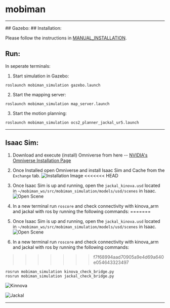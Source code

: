 # mobiman
<hr>
## Gazebo:
## Installation: 

Please follow the instructions in [MANUAL_INSTALLATION](https://github.com/RIVeR-Lab/mobiman/blob/main/MANUAL_INSTALLATION).

## Run:

In seperate terminals:

1. Start simulation in Gazebo:
```
roslaunch mobiman_simulation gazebo.launch
```

2. Start the mapping server:
```
roslaunch mobiman_simulation map_server.launch
```

3. Start the motion planning:
```
roslaunch mobiman_simulation ocs2_planner_jackal_ur5.launch
```

<hr>

## Isaac Sim:

1. Download and execute (install) Omniverse from here -- [NVIDIA's Omniverse Installation Page](https://www.nvidia.com/en-us/omniverse/download/)

2. Once Installed open Omniverse and install Isaac Sim and Cache from the `Exchange` tab.
![Installation Image](https://i.ibb.co/DY38vVJ/image.png)
<<<<<<< HEAD
3. Once Isaac Sim is up and running, open the `jackal_kinova.usd` located in `~/mobiman_ws/src/mobiman_simulation/models/usd/scenes` in Isaac.
![Open Scene](https://i.ibb.co/yFpV49F/image.png)
4. In a new terminal run `roscore` and check connectivity with kinova_arm and jackal with ros by running the following commands:
=======

3. Once Isaac Sim is up and running, open the `jackal_kinova.usd` located in `~/mobiman_ws/src/mobiman_simulation/models/usd/scenes` in Isaac.
![Open Scene](https://i.ibb.co/yFpV49F/image.png)

4. In a new terminal run `roscore` and check connectivity with kinova_arm and jackal with ros by running the following commands:

>>>>>>> f7f68994aad70905a9e4d69a640e054643323497
```
rosrun mobiman_simulation kinova_check_bridge.py
rosrun mobiman_simulation jackal_check_bridge.py

```
![Kinnova](https://i.ibb.co/BfK5QfD/kinnova.gif)


![Jackal](https://i.ibb.co/994BChj/jackal.gif)


<hr>
